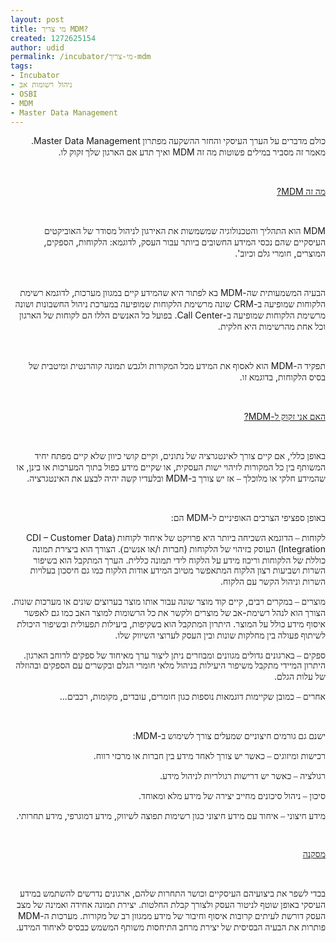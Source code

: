 ```yaml
---
layout: post
title: מי צריך MDM?
created: 1272625154
author: udid
permalink: /incubator/מי-צריך-mdm
tags:
- Incubator
- ניהול רשומות אב
- OSBI
- MDM
- Master Data Management
---
```

<p align="RIGHT" dir="RTL" style="margin-bottom: 0in;"><font face="Tahoma">כולם מדברים על הערך העיסקי והחזר ההשקעה מפתרון </font>Master Data Management. <font face="Tahoma">מאמר זה מסביר במילים פשוטות מה זה </font>MDM <font face="Tahoma">ואיך תדע אם הארגון שלך זקוק לו</font>.</p>
<p align="RIGHT" dir="RTL" style="margin-bottom: 0in;">&nbsp;</p>
<!--break-->
<p align="RIGHT" dir="RTL" style="margin-bottom: 0in;"><font face="Tahoma"><u>מה זה </u></font><u>MDM?</u></p>
<p align="RIGHT" dir="RTL" style="margin-bottom: 0in;">&nbsp;</p>
<p align="RIGHT" dir="RTL" style="margin-bottom: 0in;">MDM <font face="Tahoma">הוא התהליך והטכנולוגיה שמשמשות את האירגון לניהול מסודר של האוביקטים העיסקיים שהם נכסי המידע החשובים ביותר עבור העסק</font>, <font face="Tahoma">לדוגמא</font>: <font face="Tahoma">הלקוחות</font>, <font face="Tahoma">הספקים</font>, <font face="Tahoma">המוצרים</font>, <font face="Tahoma">חומרי גלם וכיוב</font>'.</p>
<p align="RIGHT" dir="RTL" style="margin-bottom: 0in;">&nbsp;</p>
<p align="RIGHT" dir="RTL" style="margin-bottom: 0in;"><font face="Tahoma">הבעיה המשמעותית שה</font>-MDM <font face="Tahoma">בא לפתור היא שהמידע קיים במגוון מערכות</font>, <font face="Tahoma">לדוגמא רשימת הלקוחות שמופיעה ב</font>-CRM <font face="Tahoma">שונה מרשימת הלקוחות שמופיעה במערכת ניהול החשבונות ושונה מרשימת הלקוחות שמופיעה ב</font>-Call Center. <font face="Tahoma">בפועל כל האנשים הללו הם לקוחות של הארגון וכל אחת מהרשימות היא חלקית</font>.</p>
<p align="RIGHT" dir="RTL" style="margin-bottom: 0in;">&nbsp;</p>
<p align="RIGHT" dir="RTL" style="margin-bottom: 0in;"><font face="Tahoma">תפקיד ה</font>-MDM <font face="Tahoma">הוא לאסוף את המידע מכל המקורות ולגבש תמונה קוהרנטית ומיטבית של בסיס הלקוחות</font>, <font face="Tahoma">בדוגמא זו</font>.</p>
<p align="RIGHT" dir="RTL" style="margin-bottom: 0in;">&nbsp;</p>
<p align="RIGHT" dir="RTL" style="margin-bottom: 0in;"><font face="Tahoma"><u>האם אני זקוק ל</u></font><u>-MDM?</u></p>
<p align="RIGHT" dir="RTL" style="margin-bottom: 0in;">&nbsp;</p>
<p align="RIGHT" dir="RTL" style="margin-bottom: 0in;"><font face="Tahoma">באופן כללי</font>, <font face="Tahoma">אם קיים צורך לאינטגרציה של נתונים</font>, <font face="Tahoma">וקיים קושי כיוון שלא קיים מפתח יחיד המשותף בין כל המקורות לזיהוי ישות העסקית</font>, <font face="Tahoma">או שקיים מידע כפול בתוך המערכות או בינן</font>, <font face="Tahoma">או שהמידע חלקי או מלוכלך &ndash; אז יש צורך ב</font>-MDM <font face="Tahoma">ובלעדיו קשה יהיה לבצע את האינטגרציה</font>.</p>
<p align="RIGHT" dir="RTL" style="margin-bottom: 0in;">&nbsp;</p>
<p align="RIGHT" dir="RTL" style="margin-bottom: 0in;"><font face="Tahoma">באופן ספציפי הצרכים האופיניים ל</font>-MDM <font face="Tahoma">הם</font>:</p>
<p align="RIGHT" dir="RTL" style="margin-bottom: 0in;"><font face="Tahoma">לקוחות 	&ndash; הדוגמא השכיחה ביותר היא פרויקט של 	איחוד לקוחות (</font>CDI &ndash; Customer Data Integration) 	<font face="Tahoma">העוסק בזיהוי של הלקוחות </font>(<font face="Tahoma">חברות ו</font>/<font face="Tahoma">או 	אנשים)</font>. <font face="Tahoma">הצורך הוא ביצירת 	תמונה כוללת של הלקוחות וריכוז מידע על 	הלקוח לידי תמונה כללית</font>. <font face="Tahoma">הערך 	המתקבל הוא בשיפור השרות ושביעות רצון 	הלקוח המתאפשר מטיוב המידע אודות הלקוח 	כמו גם חיסכון בעלויות השרות וניהול הקשר 	עם הלקוח</font>.</p>
<p align="RIGHT" dir="RTL" style="margin-bottom: 0in;"><font face="Tahoma">מוצרים 	&ndash; במקרים רבים</font>, <font face="Tahoma">קיים קוד 	מוצר שונה עבור אותו מוצר בערוצים שונים 	או מערכות שונות</font>. <font face="Tahoma">הצורך 	הוא לנהל רשימת</font>-<font face="Tahoma">אב של 	מוצרים ולקשר את כל הרשומות למוצר האב 	כמו גם לאפשר איסוף מידע כולל על המוצר</font>. 	<font face="Tahoma">היתרון המתקבל הוא בשקיפות</font>, 	<font face="Tahoma">ביעילות תפעולית ובשיפור 	היכולת לשיתוף פעולה בין מחלקות שונות 	ובין העסק לערוצי השיווק שלו</font>.</p>
<p align="RIGHT" dir="RTL" style="margin-bottom: 0in;"><font face="Tahoma">ספקים 	&ndash; בארגונים גדולים מגוונים ומבוזרים 	ניתן ליצור ערך מאיחוד של ספקים לרוחב 	הארגון</font>. <font face="Tahoma">היתרון המיידי 	מתקבל משיפור היעילות בניהול מלאי חומרי 	הגלם ובקשרים עם הספקים ובהוזלה של עלות 	הגלם</font>.</p>
<p align="RIGHT" dir="RTL" style="margin-bottom: 0in;"><font face="Tahoma">אחרים 	&ndash; כמובן שקיימות דוגמאות נוספות כגון 	חומרים</font>, <font face="Tahoma">עובדים</font>, 	<font face="Tahoma">מקומות</font>, <font face="Tahoma">רכבים</font>...</p>
<p align="RIGHT" dir="RTL" style="text-indent: 0.75in; margin-bottom: 0in;">&nbsp;</p>
<p align="RIGHT" dir="RTL" style="margin-bottom: 0in;"><font face="Tahoma">ישנם גם גורמים חיצוניים שמעלים צורך לשימוש ב</font>-MDM:</p>
<p align="RIGHT" dir="RTL" style="margin-bottom: 0in;"><font face="Tahoma">רכישות ומיזוגים &ndash; כאשר יש צורך לאחד מידע בין חברות או מרכזי רווח</font>.</p>
<p align="RIGHT" dir="RTL" style="margin-bottom: 0in;"><font face="Tahoma">רגולציה &ndash; כאשר יש דרישות רגולריות לניהול מידע</font>.</p>
<p align="RIGHT" dir="RTL" style="margin-bottom: 0in;"><font face="Tahoma">סיכון &ndash; ניהול סיכונים מחייב יצירה של מידע מלא ומאוחד</font>.</p>
<p align="RIGHT" dir="RTL" style="margin-bottom: 0in;"><font face="Tahoma">מידע חיצוני &ndash; איחוד עם מידע חיצוני כגון רשימות תפוצה לשיווק</font>, <font face="Tahoma">מידע דמוגרפי</font>, <font face="Tahoma">מידע תחרותי</font>.</p>
<p align="RIGHT" dir="RTL" style="margin-bottom: 0in;">&nbsp;</p>
<p align="RIGHT" dir="RTL" style="margin-bottom: 0in;"><u><font face="Tahoma">מסקנה</font></u></p>
<p align="RIGHT" dir="RTL" style="margin-bottom: 0in;">&nbsp;</p>
<p align="RIGHT" dir="RTL" style="margin-bottom: 0in;"><font face="Tahoma">בכדי לשפר את ביצועיהם העיסקיים וכושר התחרות שלהם</font>, <font face="Tahoma">ארגונים נדרשים להשתמש במידע העיסקי באופן שוטף לניטור העסק ולצורך קבלת החלטות</font>. <font face="Tahoma">יצירת תמונה אחידה ואמינה של מצב העסק דורשת לעיתים קרובות איסוף וחיבור של מידע ממגוון רב של מקורות</font>. <font face="Tahoma">מערכות ה</font>-MDM <font face="Tahoma">פותרות את הבעיה הבסיסית של יצירת מרחב התיחסות משותף המשמש כבסיס לאיחוד המידע</font>.</p>
<p>&nbsp;</p>
